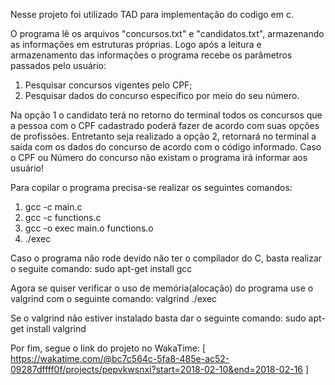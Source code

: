 Nesse projeto foi utilizado TAD para implementação do codigo em c.

O programa lê os arquivos "concursos.txt" e "candidatos.txt", armazenando as informações em estruturas próprias.
Logo após a leitura e armazenamento das informações o programa recebe os parâmetros passados pelo usuário:

1. Pesquisar concursos vigentes pelo CPF;
2. Pesquisar dados do concurso específico por meio do seu número.

Na opção 1 o candidato terá no retorno do terminal todos os concursos que a pessoa com o CPF cadastrado poderá fazer de acordo com suas opções de profissões. Entretanto seja realizado a opção 2, retornará no terminal a saída com os dados do concurso de acordo com o código informado.
Caso o CPF ou Número do concurso não existam o programa irá informar aos usuário!

Para copilar o programa precisa-se realizar os seguintes comandos:
1. gcc -c main.c
2. gcc -c functions.c
3. gcc -o exec main.o functions.o
4. ./exec

Caso o programa não rode devido não ter o compilador do C, basta realizar o seguite comando:
sudo apt-get install gcc

Agora se quiser verificar o uso de memória(alocação) do programa use o valgrind com o seguinte comando:
valgrind ./exec

Se o valgrind não estiver instalado basta dar o seguinte comando:
sudo apt-get install valgrind

Por fim, segue o link do projeto no WakaTime: [ https://wakatime.com/@bc7c564c-5fa8-485e-ac52-09287dffff0f/projects/pepvkwsnxi?start=2018-02-10&end=2018-02-16 ]
